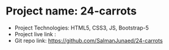 # Project name: 24-carrots
* Project Technologies: HTML5, CSS3, JS, Bootstrap-5
* Project live link :
* Git repo link: https://github.com/SalmanJunaed/24-carrots